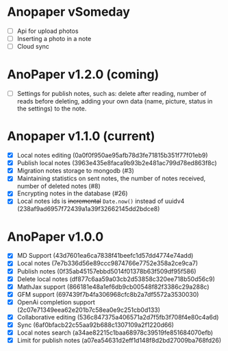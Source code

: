 <!--
 Copyright (c) 2023 artegoser (Artemy Egorov)

 This program is free software: you can redistribute it and/or modify
 it under the terms of the GNU General Public License as published by
 the Free Software Foundation, either version 3 of the License, or
 (at your option) any later version.

 This program is distributed in the hope that it will be useful,
 but WITHOUT ANY WARRANTY; without even the implied warranty of
 MERCHANTABILITY or FITNESS FOR A PARTICULAR PURPOSE. See the
 GNU General Public License for more details.

 You should have received a copy of the GNU General Public License
 along with this program. If not, see <https://www.gnu.org/licenses/>.
 -->

# Anopaper vSomeday

- [ ] Api for upload photos
- [ ] Inserting a photo in a note
- [ ] Cloud sync

# AnoPaper v1.2.0 (coming)

- [ ] Settings for publish notes, such as: delete after reading, number of reads before deleting, adding your own data (name, picture, status in the settings) to the note.

# Anopaper v1.1.0 (current)

- [x] Local notes editing (0a0f0f950ae95afb78d3fe71815b351f77f01eb9)
- [x] Publish local notes (3963e435e8faca9b93b2e481ac799d78ed863f8c)
- [x] Migration notes storage to mongodb (#3)
- [x] Maintaining statistics on sent notes, the number of notes received, number of deleted notes (#8)
- [x] Encrypting notes in the database (#26)
- [x] Local notes ids is ~~incremental~~ `Date.now()` instead of uuidv4 (238af9ad6957f72439a1a39f32662145dd2bdce8)

# AnoPaper v1.0.0

- [x] MD Support (43d7601ea6ca7838f41beefc1d57dd4774e74add)
- [x] Local notes (7e7b336d56e89ccc9874766e7752e358a2ce9ca7)
- [x] Publish notes (0f35ab45157ebbd5014f01378b63f509df95f586)
- [x] Delete local notes (df877c6aa59a03cb2d53858c320ee718b50d56c9)
- [x] MathJax support (866181e48a1ef6db9cb00548f82f3386c29a288c)
- [x] GFM support (697439f7b4fa306968cfc8b2a7df5572a3530030)
- [x] OpenAi completion support (2c07e71349eea62e201b7c58ea0e9c251cb0d133)
- [x] Collaborative editing (536c847375a406571a2d7f5fb3f708f4e80c4a6d)
- [x] Sync (6af0bfacb22c55aa92b688c1307109a2f1220d66)
- [x] Local notes search (a34ae82215c1baa68978c39519fe851684070efb)
- [x] Limit for publish notes (a07ea54631d2eff1d148f8d2bd27009ba768fd26)
